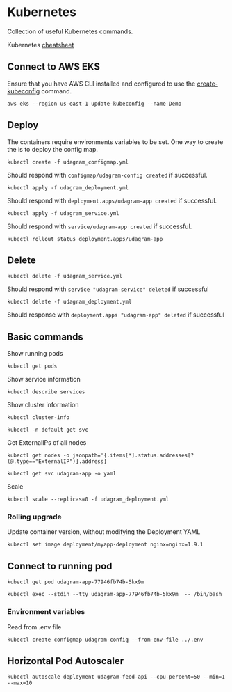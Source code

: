 # Kubernetes

Collection of useful Kubernetes commands. 

Kubernetes [cheatsheet](https://kubernetes.io/docs/reference/kubectl/cheatsheet/)

## Connect to AWS EKS

Ensure that you have AWS CLI installed and configured to use the [create-kubeconfig](https://docs.aws.amazon.com/eks/latest/userguide/create-kubeconfig.html) command.

```
aws eks --region us-east-1 update-kubeconfig --name Demo
```


## Deploy

The containers require environments variables to be set. One way to create the is to deploy the config map.

```
kubectl create -f udagram_configmap.yml
```
Should respond with `configmap/udagram-config created` if successful.


```
kubectl apply -f udagram_deployment.yml
```

Should respond with `deployment.apps/udagram-app created` if successful.

```
kubectl apply -f udagram_service.yml
```

Should respond with `service/udagram-app created` if successful.


```
kubectl rollout status deployment.apps/udagram-app
```

## Delete

```
kubectl delete -f udagram_service.yml 
```
Should respond with `service "udagram-service" deleted` if successful

```
kubectl delete -f udagram_deployment.yml 
```
Should response with `deployment.apps "udagram-app" deleted` if successful

## Basic commands

Show running pods
```
kubectl get pods
```

Show service information
```
kubectl describe services
```

Show cluster information
```
kubectl cluster-info
```


```
kubectl -n default get svc 
```

Get ExternalIPs of all nodes
````
kubectl get nodes -o jsonpath='{.items[*].status.addresses[?(@.type=="ExternalIP")].address}
````



```
kubectl get svc udagram-app -o yaml
```


Scale 

```
kubectl scale --replicas=0 -f udagram_deployment.yml
```



### Rolling upgrade

Update container version, without modifying the Deployment YAML

```
kubectl set image deployment/myapp-deployment nginx=nginx=1.9.1
```


## Connect to running pod

```
kubectl get pod udagram-app-77946fb74b-5kx9m 
```

```
kubectl exec --stdin --tty udagram-app-77946fb74b-5kx9m  -- /bin/bash
```


### Environment variables

Read from .env file

```
kubectl create configmap udagram-config --from-env-file ../.env
```

## Horizontal Pod Autoscaler

```
kubectl autoscale deployment udagram-feed-api --cpu-percent=50 --min=1 --max=10
```